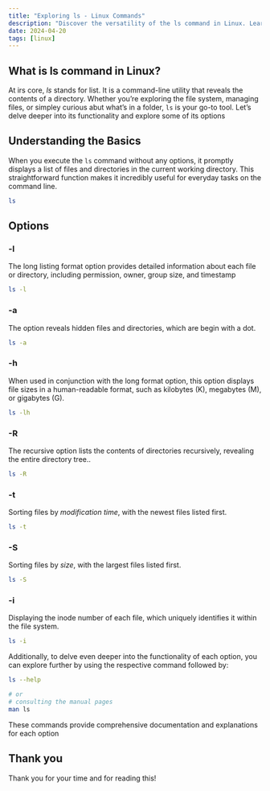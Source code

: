 ```yaml
---
title: "Exploring ls - Linux Commands"
description: "Discover the versatility of the ls command in Linux. Learn its options like -l, -a, and more to master file navigation effortlessly."
date: 2024-04-20
tags: [linux]
---
```


## What is ls command in Linux?

At irs core, _ls_ stands for list. It is a command-line utility that reveals the contents of a directory. Whether you’re exploring the file system, managing files, or simpley curious abut what’s in a folder, `ls` is your go-to tool. Let’s delve deeper into its functionality and explore some of its options

## Understanding the Basics

When you execute the `ls` command without any options, it promptly displays a list of files and directories in the current working directory. This straightforward function makes it incredibly useful for everyday tasks on the command line.

```bash
ls
```

## Options

### -l

The long listing format option provides detailed information about each file or directory, including permission, owner, group size, and timestamp

```bash
ls -l
```

### -a

The option reveals hidden files and directories, which are begin with a dot.

```bash
ls -a
```

### -h

When used in conjunction with the long format option, this option displays file sizes in a human-readable format, such as kilobytes (K), megabytes (M), or gigabytes (G).

```bash
ls -lh
```

### -R

The recursive option lists the contents of directories recursively, revealing the entire directory tree..

```bash
ls -R
```

### -t

Sorting files by _modification time_, with the newest files listed first.

```bash
ls -t
```

### -S

Sorting files by _size_, with the largest files listed first.

```bash
ls -S
```

### -i

Displaying the inode number of each file, which uniquely identifies it within the file system.

```bash
ls -i
```

Additionally, to delve even deeper into the functionality of each option, you can explore further by using the respective command followed by:

```bash
ls --help

# or
# consulting the manual pages
man ls
```

These commands provide comprehensive documentation and explanations for each option

## Thank you

Thank you for your time and for reading this!
